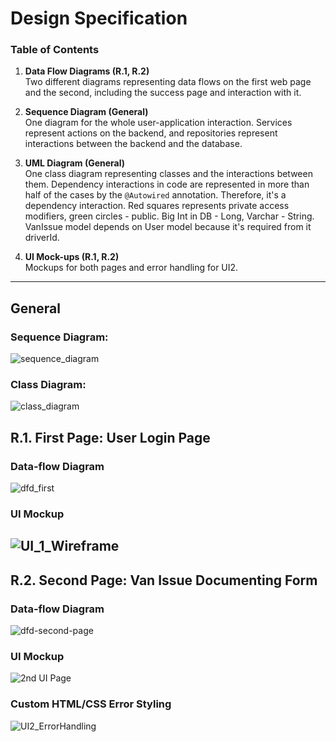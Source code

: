 # Design Specification
### Table of Contents

1. **Data Flow Diagrams (R.1, R.2)**  
   Two different diagrams representing data flows on the first web page and the second, including the success page and interaction with it.

2. **Sequence Diagram (General)**  
   One diagram for the whole user-application interaction. Services represent actions on the backend, and repositories represent interactions between the backend and the database.

3. **UML Diagram (General)**  
   One class diagram representing classes and the interactions between them. Dependency interactions in code are represented in more than half of the cases by the `@Autowired` annotation. Therefore, it's a dependency interaction. Red squares represents private access modifiers, green circles - public. Big Int in DB - Long, Varchar - String. VanIssue model depends on User model because it's required from it driverId.

4. **UI Mock-ups (R.1, R.2)**  
   Mockups for both pages and error handling for UI2.
---
## General 
### Sequence Diagram: 
![sequence_diagram](https://github.com/user-attachments/assets/ea6d54c9-aacc-47c9-9f86-6ccaa03b5738)

### Class Diagram: 
![class_diagram](https://github.com/user-attachments/assets/efc7151e-892a-40e6-94a3-6ce2c3ced4e0)

## R.1. First Page: User Login Page

### Data-flow Diagram
![dfd_first](https://github.com/user-attachments/assets/558840c1-6c09-4b8a-b456-359e1506116f)

### UI Mockup
![UI_1_Wireframe](https://github.com/user-attachments/assets/a2a99a94-267e-41e7-8d73-b72ce78e07ad)
---
## R.2. Second Page: Van Issue Documenting Form

### Data-flow Diagram
![dfd-second-page](https://github.com/user-attachments/assets/d622bd1d-ac31-4b0e-92e6-e7c9bf67c199)
### UI Mockup
![2nd UI Page](https://github.com/user-attachments/assets/f10dd7cb-56b8-4694-9310-21fae30e4175)

### Custom HTML/CSS Error Styling
![UI2_ErrorHandling](https://github.com/user-attachments/assets/0889ed33-422f-494a-bc92-43bdd3a22638)
